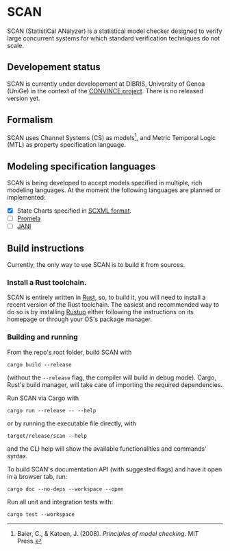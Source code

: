 # SCAN

SCAN (StatistiCal ANalyzer) is a statistical model checker
designed to verify large concurrent systems
for which standard verification techniques do not scale.

## Developement status

SCAN is currently under developement at DIBRIS, University of Genoa (UniGe)
in the context of the [CONVINCE project](https://convince-project.eu/).
There is no released version yet.

## Formalism

SCAN uses Channel Systems (CS) as models[^1],
and Metric Temporal Logic (MTL) as property specification language.

[^1]: Baier, C., & Katoen, J. (2008). *Principles of model checking*. MIT Press.

## Modeling specification languages

SCAN is being developed to accept models specified in multiple, rich modeling languages.
At the moment the following languages are planned or implemented:

- [x] State Charts specified in [SCXML format](https://www.w3.org/TR/scxml/).
- [ ] [Promela](https://spinroot.com/spin/Man/Manual.html)
- [ ] [JANI](https://jani-spec.org/)

## Build instructions

Currently, the only way to use SCAN is to build it from sources.

### Install a Rust toolchain.

SCAN is entirely written in [Rust](https://www.rust-lang.org/),
so, to build it, you will need to install a recent version of the Rust toolchain.
The easiest and recommended way to do so is by installing [Rustup](https://rustup.rs/)
either following the instructions on its homepage or through your OS's package manager.

### Building and running

From the repo's root folder, build SCAN with

```
cargo build --release
```

(without the `--release` flag, the compiler will build in debug mode).
Cargo, Rust's build manager, will take care of importing the required dependencies.

Run SCAN via Cargo with

```
cargo run --release -- --help
```

or by running the executable file directly, with

```
target/release/scan --help
```

and the CLI help will show the available functionalities and commands' syntax.

To build SCAN's documentation API (with suggested flags) and have it open in a browser tab, run:

```
cargo doc --no-deps --workspace --open
```

Run all unit and integration tests with:

```
cargo test --workspace
```
